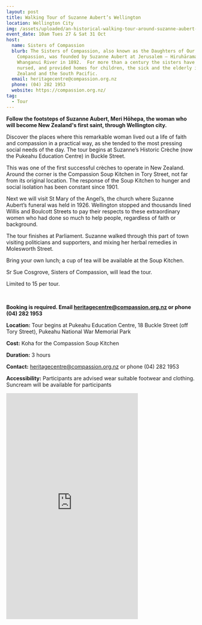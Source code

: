 ```yaml
---
layout: post
title: Walking Tour of Suzanne Aubert’s Wellington
location: Wellington City
img: /assets/uploaded/an-historical-walking-tour-around-suzanne-aubert-s-wellington.png
event_date: 10am Tues 27 & Sat 31 Oct
host:
  name: Sisters of Compassion
  blurb: The Sisters of Compassion, also known as the Daughters of Our Lady of
    Compassion, was founded by Suzanne Aubert at Jerusalem – Hiruhārama on the
    Whanganui River in 1892.  For more than a century the sisters have taught,
    nursed, and provided homes for children, the sick and the elderly in New
    Zealand and the South Pacific.
  email: heritagecentre@compassion.org.nz
  phone: (04) 282 1953
  website: https://compassion.org.nz/
tag:
  - Tour
---
```

**Follow the footsteps of Suzanne Aubert, Meri Hōhepa, the woman who will become New Zealand's first saint, through Wellington city.** 

Discover the places where this remarkable woman lived out a life of faith and compassion in a practical way, as she tended to the most pressing social needs of the day. The tour begins at Suzanne’s Historic Crèche (now the Pukeahu Education Centre) in Buckle Street. 

This was one of the first successful crèches to operate in New Zealand. Around the corner is the Compassion Soup Kitchen in Tory Street, not far from its original location. The response of the Soup Kitchen to hunger and social isolation has been constant since 1901. 

Next we will visit St Mary of the Angel’s, the church where Suzanne Aubert’s funeral was held in 1926. Wellington stopped and thousands lined Willis and Boulcott Streets to pay their respects to these extraordinary women who had done so much to help people, regardless of faith or background. 

The tour finishes at Parliament. Suzanne walked through this part of town visiting politicians and supporters, and mixing her herbal remedies in Molesworth Street.

Bring your own lunch; a cup of tea will be available at the Soup Kitchen.

Sr Sue Cosgrove, Sisters of Compassion, will lead the tour.

Limited to 15 per tour. 

<br>

**Booking is required. Email heritagecentre@compassion.org.nz or phone (04) 282 1953**

**Location:** Tour begins at Pukeahu Education Centre, 18 Buckle Street (off Tory Street), Pukeahu National War Memorial Park

**Cost:** Koha for the Compassion Soup Kitchen

**Duration:** 3 hours

**Contact:** heritagecentre@compassion.org.nz or phone (04) 282 1953

**Accessibility:** Participants are advised wear suitable footwear and clothing. Suncream will be available for participants



<iframe src="https://www.facebook.com/plugins/page.php?href=https%3A%2F%2Fwww.facebook.com%2Fsistersofcompassion%2F&tabs=timeline&width=350&height=600&small_header=false&adapt_container_width=true&hide_cover=false&show_facepile=true&appId" width="350" height="600" style="border:none;overflow:hidden" scrolling="no" frameborder="0" allowTransparency="true" allow="encrypted-media"></iframe>
